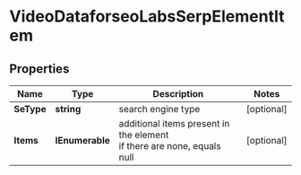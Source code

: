 # VideoDataforseoLabsSerpElementItem


## Properties

| Name | Type | Description | Notes |
|------------ | ------------- | ------------- | -------------|
**SeType** | **string** | search engine type |[optional]|
**Items** | **IEnumerable<VideoElement>** | additional items present in the element<br>if there are none, equals null |[optional]|